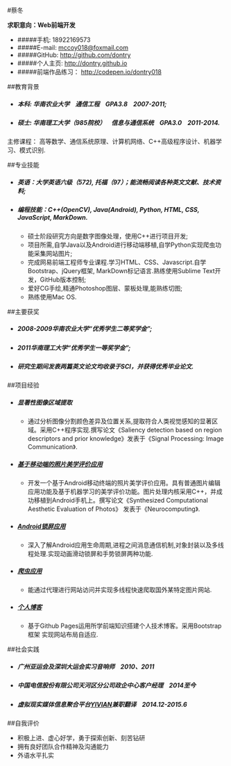 #蔡冬

 <strong>求职意向：Web前端开发</strong>

 * #####手机: 18922169573
 * #####E-mail: mccoy018@foxmail.com
 * #####GitHub: http://github.com/dontry
 * #####个人主页: http://dontry.github.io
 * #####前端作品练习： http://codepen.io/dontry018


##教育背景
 * #####  本科: 华南农业大学    &nbsp;&nbsp;   通信工程   &nbsp;&nbsp;       GPA3.8  &nbsp;&nbsp; 2007-2011;  
 * ##### 硕士: 华南理工大学（985院校） &nbsp;&nbsp;  信息与通信系统  &nbsp;&nbsp;    GPA3.0  &nbsp;&nbsp; 2011-2014.  
 主修课程： 高等数学、通信系统原理、计算机网络、C++高级程序设计、机器学习、模式识别.

##专业技能
 * ##### 英语：大学英语六级（572), 托福（97）；能流畅阅读各种英文文献、技术资料;
 * ##### 编程技能：C++(OpenCV), Java(Android), Python, HTML, CSS, JavaScript, MarkDown.
    -   硕士阶段研究方向是数字图像处理，使用C++进行项目开发;
    -   项目所需,自学Java以及Android进行移动端移植,自学Python实现爬虫功能采集网站图片;
    -   完成网易前端工程师专业课程.学习HTML、CSS、Javascript.自学Bootstrap、jQuery框架, MarkDown标记语言.熟练使用Sublime Text开发，GitHub版本控制;
    -   爱好CG手绘,精通Photoshop图层、蒙板处理,能熟练切图;
    -   熟练使用Mac OS.

##主要获奖
 *  ##### 2008-2009华南农业大学“优秀学生二等奖学金”;
 *  ##### 2011华南理工大学“优秀学生一等奖学金”;
 *  ##### 研究生期间发表两篇英文论文均收录于SCI，并获得优秀毕业论文.

##项目经验
 * ##### 显著性图像区域提取
     -    通过分析图像分割颜色差异及位置关系,提取符合人类视觉感知的显著区域。采用C++程序实现.撰写论文《Saliency detection based on region descriptors and prior knowledge》发表于《Signal Processing: Image Communication》.
 * ##### [基于移动端的照片美学评价应用](https://github.com/dontry/ImageDIY)
     -  开发一个基于Android移动终端的照片美学评价应用。具有普通图片编辑应用功能及基于机器学习的美学评价功能。图片处理内核采用C++，并成功移植到Android手机上。撰写论文《Synthesized Computational Aesthetic Evaluation of Photos》 发表于《Neurocomputing》.
 * ##### [Android锁屏应用](https://github.com/dontry/screen-lock)
     -  深入了解Android应用生命周期,进程之间消息通信机制,对象封装以及多线程处理.实现动画滑动锁屏和手势锁屏两种功能.
 * ##### [爬虫应用](https://github.com/dontry/download_AVA)
     -  能通过代理进行网站访问并实现多线程快速爬取国外某特定图片网站.
 * ##### [个人博客](http://dontry.github.io)
     -  基于Github Pages运用所学前端知识搭建个人技术博客。采用Bootstrap框架 实现网站布局自适应.

##社会实践
* ##### 广州亚运会及深圳大运会实习音响师   &nbsp;&nbsp;    2010、2011
* ##### 中国电信股份有限公司天河区分公司政企中心客户经理   &nbsp;&nbsp;  2014至今
* ##### 虚拟现实媒体信息聚合平台[YIVIAN](http://www.yivian.com)兼职翻译     &nbsp;&nbsp; 2014.12-2015.6


##自我评价
*  积极上进、虚心好学，勇于探索创新、刻苦钻研
*  拥有良好团队合作精神及沟通能力
*  外语水平扎实




